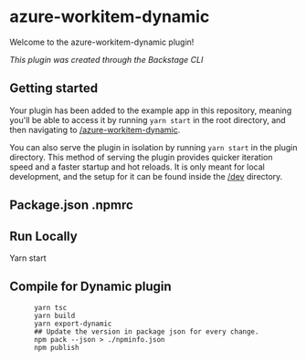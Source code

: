 # azure-workitem-dynamic

Welcome to the azure-workitem-dynamic plugin!

_This plugin was created through the Backstage CLI_

## Getting started

Your plugin has been added to the example app in this repository, meaning you'll be able to access it by running `yarn start` in the root directory, and then navigating to [/azure-workitem-dynamic](http://localhost:3000/azure-workitem-dynamic).

You can also serve the plugin in isolation by running `yarn start` in the plugin directory.
This method of serving the plugin provides quicker iteration speed and a faster startup and hot reloads.
It is only meant for local development, and the setup for it can be found inside the [/dev](./dev) directory.

## Package.json .npmrc


## Run Locally

Yarn start

## Compile for Dynamic plugin
```
      yarn tsc
      yarn build
      yarn export-dynamic
      ## Update the version in package json for every change.
      npm pack --json > ./npminfo.json
      npm publish
```